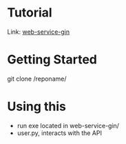 # Tutorial
Link: [web-service-gin](https://go.dev/doc/tutorial/web-service-gin 'Restful Tutorial')
# Getting Started
git clone /reponame/
# Using this
- run exe located in web-service-gin/
- user.py, interacts with the API
